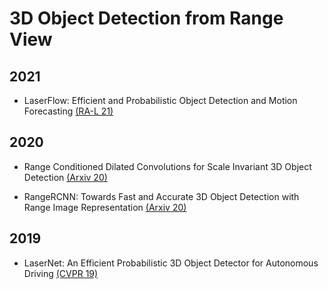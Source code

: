 # 3D Object Detection from Range View

## 2021

- LaserFlow: Efficient and Probabilistic Object Detection and Motion Forecasting [(RA-L 21)](https://ieeexplore.ieee.org/stamp/stamp.jsp?arnumber=9310205)

## 2020

- Range Conditioned Dilated Convolutions for Scale Invariant 3D Object Detection [(Arxiv 20)](https://arxiv.org/pdf/2005.09927.pdf)

- RangeRCNN: Towards Fast and Accurate 3D Object Detection with Range Image Representation [(Arxiv 20)](https://arxiv.org/pdf/2009.00206.pdf)

## 2019

- LaserNet: An Efficient Probabilistic 3D Object Detector for Autonomous Driving [(CVPR 19)](https://openaccess.thecvf.com/content_CVPR_2019/papers/Meyer_LaserNet_An_Efficient_Probabilistic_3D_Object_Detector_for_Autonomous_Driving_CVPR_2019_paper.pdf)